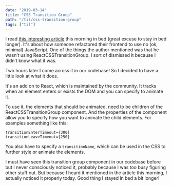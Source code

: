 ```yaml
---
date: "2019-03-14"
title: "CSS Transition Group"
path: "/til/css-transition-group"
tags: ["til"]
---
```


I read [this interesting article](https://dev.to/winduptoy/a-javascript-free-frontend-2d3e) this morning in bed (great excuse to stay in bed longer). It's about how someone refactored their frontend to use no (ok, minimal) JavaScript. One of the things the author mentioned was that he wasn’t using ReactCSSTransitionGroup. I sort of dismissed it because I didn’t know what it was.

Two hours later I  come across it in our codebase!
So I decided to have a little look at what it does.

It's an add on to React, which is maintained by the community. 
It tracks when an element enters or exists the DOM and you can specify to animate it. 

To use it, the elements that should be animated, need to be children of the ReactCSSTransitionGroup component. And the properties of the component allow you to specify how you want to animate the child elements. For examples something like this:

```
transitionEnterTimeout={300}
transitionLeaveTimeout={250}
```

You also have to specify a `transitionName`, which can be used in the CSS to further style or animate the elements.

I must have seen this transition group component in our codebase before but I never consciously noticed it, probably because I was too busy figuring other stuff out. But because I heard it mentioned in the article this morning, I actually noticed it properly today. Good thing I stayed in bed a bit longer!
